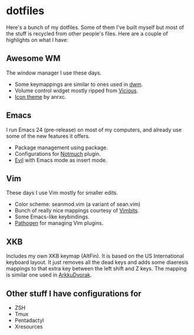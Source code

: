 # dotfiles

Here's a bunch of my dotfiles. Some of them I've built myself but most of the
stuff is recycled from other people's files. Here are a couple of highlights on
what I have:

## Awesome WM

The window manager I use these days.

- Some keymappings are similar to ones used in [dwm][].
- Volume control widget mostly ripped from [Vicious][].
- [Icon theme][icons] by anrxc.

## Emacs

I run Emacs 24 (pre-release) on most of my computers, and already use some of
the new features it offers.

- Package management using package.
- Configurations for [Notmuch][] plugin.
- [Evil][] with Emacs mode as insert mode.

## Vim

These days I use Vim mostly for smaller edits.

- Color scheme: seanmod.vim (a variant of sean.vim)
- Bunch of really nice mappings courtesy of [Vimbits][].
- Some Emacs-like keybindings.
- [Pathogen][] for managing Vim plugins.

## XKB

Includes my own XKB keymap (AltFin). It is based on the US International
keyboard layout. It just removes all the dead keys and adds some diaeresis
mappings to that extra key between the left shift and Z keys. The mapping is
similar one used in [ArkkuDvorak][].

## Other stuff I have configurations for

- ZSH
- Tmux
- Pentadactyl
- Xresources

[dwm]: http://dwm.suckless.org/
[Vicious]: http://awesome.naquadah.org/wiki/Vicious
[icons]: http://awesome.naquadah.org/wiki/Nice_Icons
[Notmuch]: http://notmuchmail.org/
[Evil]: http://emacswiki.org/emacs/Evil
[Vimbits]: http://vimbits.com/
[Pathogen]: https://github.com/tpope/vim-pathogen
[ArkkuDvorak]: http://www.cs.helsinki.fi/u/kkuloves/dvorak.shtml
